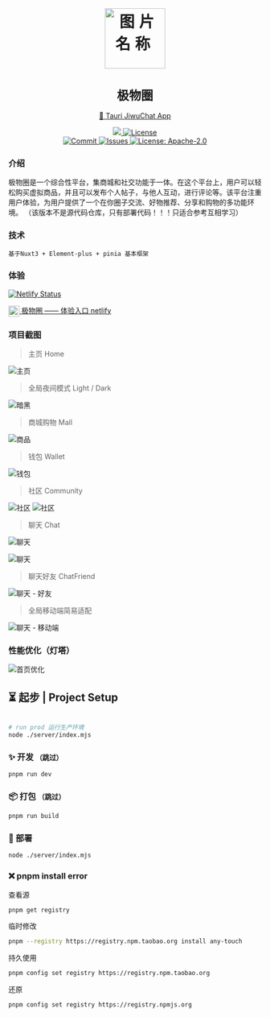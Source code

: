 <div align=center>
 <h1 align=center margin="10em" style="margin:4em 0 0 0;font-size: 30px;letter-spacing:0.3em;">
<img src="./.doc/logo.png" width = "120" height = "120" alt="图片名称" align=center />
 </h1>
 <h1 align=center style="font-size: 24px;">极物圈</h1>

[🎉 Tauri JiwuChat App](https://github.com/KiWi233333/jiwu-mall-chat-tauri)
<div>
      <a href="https://github.com/Kiwi233333/jiwu-mall-web" target="_blank">
        <img class="disabled-img-view" src="https://img.shields.io/badge/Github-项目地址-blueviolet.svg?style=plasticr">
      </a>
      <a href="https://github.com/Kiwi233333/jiwu-mall-web/stargazers" target="_blank">
        <img class="disabled-img-view" alt="License"
          src="https://img.shields.io/github/stars/Kiwi233333/jiwu-mall-web.svg?style=social">
      </a>
    </div>
    <div >
      <a href="https://github.com/Kiwi233333/jiwu-mall-web/commits" target="_blank">
        <img class="disabled-img-view" alt="Commit"
          src="https://img.shields.io/github/commit-activity/m/Kiwi233333/jiwu-mall-web">
      </a>
      <a href="https://github.com/Kiwi233333/jiwu-mall-web/issues" target="_blank">
        <img class="disabled-img-view" alt="Issues" src="https://img.shields.io/github/issues/Kiwi233333/jiwu-mall-web">
      </a>
      <a href="https://github.com/Kiwi233333/jiwu-mall-web/blob/master/LICENSE" target="_blank">
        <img class="disabled-img-view" alt="License: Apache-2.0"
          src="https://img.shields.io/badge/License-Apache--2.0-blue.svg">
      </a>
    </div>

</div>

### 介绍

极物圈是一个综合性平台，集商城和社交功能于一体。在这个平台上，用户可以轻松购买虚拟商品，并且可以发布个人帖子，与他人互动，进行评论等。该平台注重用户体验，为用户提供了一个在你圈子交流、好物推荐、分享和购物的多功能环境。
  （该版本不是源代码仓库，只有部署代码！！！只适合参考互相学习）

### 技术

```
基于Nuxt3 + Element-plus + pinia 基本框架
```

### 体验

[![Netlify Status](https://api.netlify.com/api/v1/badges/a1fa4fb4-82dc-4fef-9e1b-b06aa2463686/deploy-status)](https://app.netlify.com/sites/jiwu/deploys)

[<img src="./.doc/logo.png" width = "22" height = "22" alt="图片名称" align=center /> 极物圈 —— 体验入口 netlify](https://jiwu.netlify.app)

### 项目截图
>
> 主页 Home

![主页](./.doc/home.png)

> 全局夜间模式 Light / Dark

![暗黑](./.doc/index_dark.png)

> 商城购物 Mall

![商品](./.doc/goods.png)

> 钱包 Wallet

![钱包](./.doc/wallet.png)

> 社区 Community

![社区](./.doc/comm.png)
![社区](./.doc/comm2.png)

> 聊天 Chat

![聊天](./.doc/chat.png)

![聊天](./.doc/chat1.png)

> 聊天好友 ChatFriend

![聊天 - 好友](./.doc/chat2.png)

> 全局移动端简易适配

![聊天 - 移动端](./.doc/image.png)

### 性能优化（灯塔）

![首页优化](./.doc/speed2.png)

## ⏳ 起步 | Project Setup  

```sh
 
# run prod 运行生产环境
node ./server/index.mjs
```

### ✨ 开发 <small>（跳过）</small>

```sh
pnpm run dev
```

### 📦 打包 <small>（跳过）</small>

```sh
pnpm run build
```

### 🎊 部署

```sh
node ./server/index.mjs
```

### ❌ pnpm install error

查看源

```sh
pnpm get registry 
```

临时修改

```sh
pnpm --registry https://registry.npm.taobao.org install any-touch
```

持久使用

```sh
pnpm config set registry https://registry.npm.taobao.org
```

还原

```sh
pnpm config set registry https://registry.npmjs.org
```
